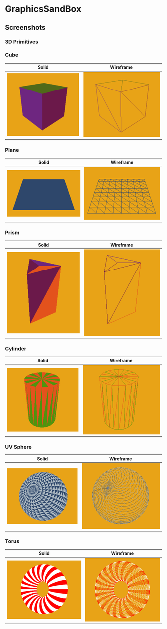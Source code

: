 # GraphicsSandBox

## Screenshots

### 3D Primitives

### Cube
| Solid |  Wireframe |
|---|---|
|  ![](GraphicsSandBox/Resources/ForREADME/SolidCube.png) | ![](GraphicsSandBox/Resources/ForREADME/WireCube.png) |


### Plane
| Solid |  Wireframe |
|---|---|
|  ![](GraphicsSandBox/Resources/ForREADME/SolidPlane.png) | ![](GraphicsSandBox/Resources/ForREADME/WirePlane.png) |


### Prism
| Solid |  Wireframe |
|---|---|
|  ![](GraphicsSandBox/Resources/ForREADME/SolidPrism.png) | ![](GraphicsSandBox/Resources/ForREADME/WirePrism.png) |


### Cylinder
| Solid |  Wireframe |
|---|---|
|  ![](GraphicsSandBox/Resources/ForREADME/SolidCylinder.png) | ![](GraphicsSandBox/Resources/ForREADME/WireCylinder.png) |


### UV Sphere
| Solid |  Wireframe |
|---|---|
|  ![](GraphicsSandBox/Resources/ForREADME/SolidUVSphere.png) | ![](GraphicsSandBox/Resources/ForREADME/WireUVSphere.png) |


### Torus
| Solid |  Wireframe |
|---|---|
|  ![](GraphicsSandBox/Resources/ForREADME/SolidTorus.png) | ![](GraphicsSandBox/Resources/ForREADME/WireTorus.png) |


